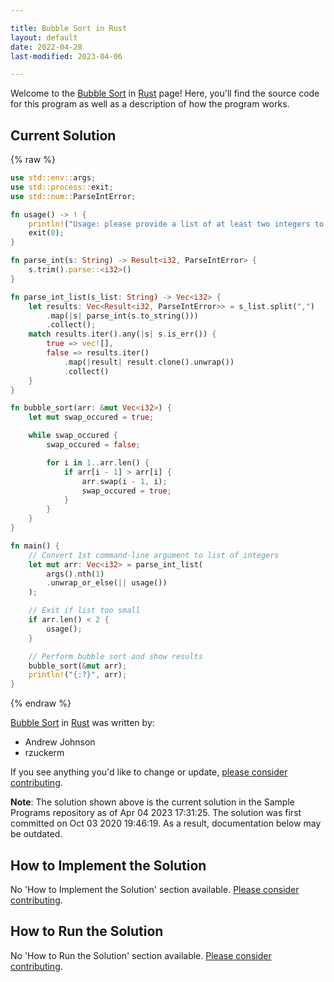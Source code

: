 ```yaml
---

title: Bubble Sort in Rust
layout: default
date: 2022-04-28
last-modified: 2023-04-06

---
```


Welcome to the [Bubble Sort](https://sampleprograms.io/projects/bubble-sort) in [Rust](https://sampleprograms.io/languages/rust) page! Here, you'll find the source code for this program as well as a description of how the program works.

## Current Solution

{% raw %}

```rust
use std::env::args;
use std::process::exit;
use std::num::ParseIntError;

fn usage() -> ! {
    println!("Usage: please provide a list of at least two integers to sort in the format \"1, 2, 3, 4, 5\"");
    exit(0);
}

fn parse_int(s: String) -> Result<i32, ParseIntError> {
    s.trim().parse::<i32>()
}

fn parse_int_list(s_list: String) -> Vec<i32> {
    let results: Vec<Result<i32, ParseIntError>> = s_list.split(",")
        .map(|s| parse_int(s.to_string()))
        .collect();
    match results.iter().any(|s| s.is_err()) {
        true => vec![],
        false => results.iter()
            .map(|result| result.clone().unwrap())
            .collect()
    }
}

fn bubble_sort(arr: &mut Vec<i32>) {
    let mut swap_occured = true;

    while swap_occured {
        swap_occured = false;

        for i in 1..arr.len() {
            if arr[i - 1] > arr[i] {
                arr.swap(i - 1, i);
                swap_occured = true;
            }
        }
    }
}

fn main() {
    // Convert 1st command-line argument to list of integers
    let mut arr: Vec<i32> = parse_int_list(
        args().nth(1)
        .unwrap_or_else(|| usage())
    );

    // Exit if list too small
    if arr.len() < 2 {
        usage();
    }

    // Perform bubble sort and show results
    bubble_sort(&mut arr);
    println!("{:?}", arr);
}
```

{% endraw %}

[Bubble Sort](https://sampleprograms.io/projects/bubble-sort) in [Rust](https://sampleprograms.io/languages/rust) was written by:

- Andrew Johnson
- rzuckerm

If you see anything you'd like to change or update, [please consider contributing](https://github.com/TheRenegadeCoder/sample-programs).

**Note**: The solution shown above is the current solution in the Sample Programs repository as of Apr 04 2023 17:31:25. The solution was first committed on Oct 03 2020 19:46:19. As a result, documentation below may be outdated.

## How to Implement the Solution

No 'How to Implement the Solution' section available. [Please consider contributing](https://github.com/TheRenegadeCoder/sample-programs-website).

## How to Run the Solution

No 'How to Run the Solution' section available. [Please consider contributing](https://github.com/TheRenegadeCoder/sample-programs-website).